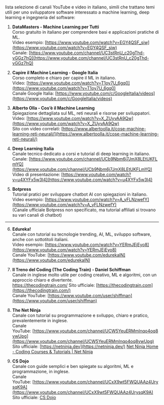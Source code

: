 
lista selezione di canali YouTube e video in italiano, simili  che trattano temi utili per uno sviluppatore software interessato a machine learning, deep learning e ingegneria del software:


1. **DataMasters - Machine Learning per Tutti**  
    Corso gratuito in italiano per comprendere basi e applicazioni pratiche di ML.  
    Video esempio: [https://www.youtube.com/watch?v=EGY4QSF_siw](https://www.youtube.com/watch?v=EGY4QSF_siw)  
    Canale: [https://www.youtube.com/channel/UC3stRnU_c20gThd-vGGz7hQ](https://www.youtube.com/channel/UC3stRnU_c20gThd-vGGz7hQ)
    
2. **Capire il Machine Learning - Google Italia**  
    Corso completo e chiaro per capire il ML in italiano.  
    Video: [https://www.youtube.com/watch?v=T1oy7U_6gq0](https://www.youtube.com/watch?v=T1oy7U_6gq0)  
    Canale Google Italia: [https://www.youtube.com/c/GoogleItalia/videos](https://www.youtube.com/c/GoogleItalia/videos)
    
3. **Alberto Olla - Cos’è il Machine Learning**  
    Spiegazione dettagliata sul ML, reti neurali e risorse per sviluppatori.  
    Video: [https://www.youtube.com/watch?v=X_ZUyvAA9Qw](https://www.youtube.com/watch?v=X_ZUyvAA9Qw)  
    Sito con video correlati: [https://www.albertoolla.it/cose-machine-learning-reti-neurali/](https://www.albertoolla.it/cose-machine-learning-reti-neurali/)
    
4. **Deep Learning Italia**  
    Canale tecnico dedicato a corsi e tutorial di deep learning in italiano.  
    Canale: [https://www.youtube.com/channel/UCb9Nbm6j7JmX8LEtUKFLmYQ](https://www.youtube.com/channel/UCb9Nbm6j7JmX8LEtUKFLmYQ)  
    Video di presentazione: [https://www.youtube.com/watch?v=u4XYFx5w3I4](https://www.youtube.com/watch?v=u4XYFx5w3I4)
    
5. **Botpress**  
    Tutorial pratici per sviluppare chatbot AI con spiegazioni in italiano.  
    Video esempio: [https://www.youtube.com/watch?v=A_yFLNzwefY](https://www.youtube.com/watch?v=A_yFLNzwefY)  
    (Canale ufficiale Botpress non specificato, ma tutorial affiliati si trovano su vari canali di chatbot)
    

---

6. **Edureka!**  
    Canale con tutorial su tecnologie trending, AI, ML, sviluppo software, anche con sottotitoli italiani.  
    Video esempio: [https://www.youtube.com/watch?v=YERmJEjEyo8](https://www.youtube.com/watch?v=YERmJEjEyo8)  
    Canale YouTube: [https://www.youtube.com/edurekaIN](https://www.youtube.com/edurekaIN)
    
7. **Il Treno del Coding (The Coding Train) - Daniel Schiffman**  
    Canale in inglese molto utile per coding creativo, ML e algoritmi, con un approccio chiaro e divertente.  
    https://thecodingtrain.com/
    Sito ufficiale: [https://thecodingtrain.com](https://thecodingtrain.com/)  
    Canale YouTube: [https://www.youtube.com/user/shiffman](https://www.youtube.com/user/shiffman)
    
8. **The Net Ninja**  
    Canale con tutorial su programmazione e sviluppo, chiaro e pratico, prevalentemente in inglese.  
    Canale YouTube: [https://www.youtube.com/channel/UCW5YeuERMmlnqo4oq8vwUpg](https://www.youtube.com/channel/UCW5YeuERMmlnqo4oq8vwUpg)  
    Sito ufficiale: [https://netninja.dev](https://netninja.dev/)
    [Net Ninja Home - Coding Courses & Tutorials | Net Ninja](https://netninja.dev/)
    
    
9. **CS Dojo**  
    Canale con guide semplici e ben spiegate su algoritmi, ML e programmazione, in inglese.  
    Canale YouTube: [https://www.youtube.com/channel/UCxX9wt5FWQUAAz4UrysqK9A](https://www.youtube.com/channel/UCxX9wt5FWQUAAz4UrysqK9A)
	  Sito ufficiale:    [CS Dojo](https://www.csdojo.io/)
    